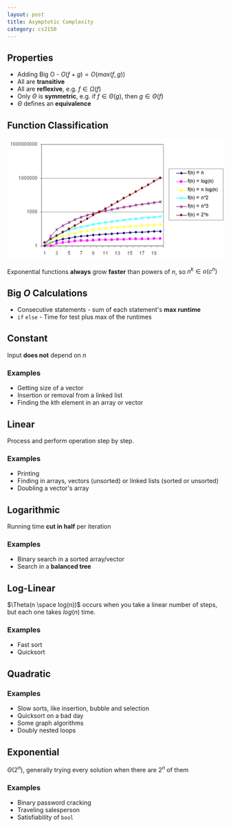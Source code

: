 ```yaml
---
layout: post 
title: Asymptotic Complexity
category: cs2150
---
```


## Properties

* Adding Big O - $O(f + g) = O(max(f, g))$
* All are **transitive**
* All are **reflexive**, e.g. $f \in \Omega(f)$
* Only $\Theta$ is **symmetric**, e.g. if $f \in \Theta (g)$, then $g \in \Theta (f)$
* $\Theta$ defines an **equivalence** 

## Function Classification

![Functions](/static/assets/media/functions2.png)

Exponential functions **always** grow **faster** than powers of $n$, so $n^k \in o(c^n)$

## Big $O$ Calculations 

* Consecutive statements - sum of each statement's **max runtime**
* `if` `else` - Time for test plus max of the runtimes 

## Constant 

Input **does not** depend on $n$ 

### Examples

* Getting size of a vector 
* Insertion or removal from a linked list 
* Finding the $k$th element in an array or vector 

## Linear 

Process and perform operation step by step. 

### Examples 

* Printing 
* Finding in arrays, vectors (unsorted) or linked lists (sorted or unsorted)
* Doubling a vector's array 

## Logarithmic 

Running time **cut in half** per iteration 

### Examples 

* Binary search in a sorted array/vector 
* Search in a **balanced tree** 

## Log-Linear 

$\Theta(n \space log(n))$ occurs when you take a linear number of steps, but each one takes $log(n)$ time. 

### Examples 

* Fast sort 
* Quicksort 

## Quadratic 

### Examples 

* Slow sorts, like insertion, bubble and selection 
* Quicksort on a bad day 
* Some graph algorithms 
* Doubly nested loops 

## Exponential

$\Theta(2^n)$, generally trying every solution when there are $2^n$ of them

### Examples

* Binary password cracking
* Traveling salesperson
* Satisfiability of `bool`
